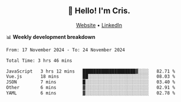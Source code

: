 
<h2 align="center">👋 Hello! I'm Cris.</h2>
<p align="center">
  <a href="https://www.criscunas.dev">Website</a> •
  <a href="https://www.linkedin.com/in/cristophercunas/">LinkedIn</a> 
</p>


📊 **Weekly development breakdown**
<!--START_SECTION:waka-->

```txt
From: 17 November 2024 - To: 24 November 2024

Total Time: 3 hrs 46 mins

JavaScript   3 hrs 12 mins   ████████████████████▓░░░░   82.71 %
Vue.js       18 mins         ██░░░░░░░░░░░░░░░░░░░░░░░   08.03 %
JSON         7 mins          █░░░░░░░░░░░░░░░░░░░░░░░░   03.40 %
Other        6 mins          ▓░░░░░░░░░░░░░░░░░░░░░░░░   02.91 %
YAML         6 mins          ▓░░░░░░░░░░░░░░░░░░░░░░░░   02.78 %
```

<!--END_SECTION:waka-->
